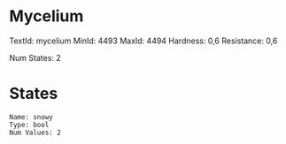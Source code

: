# Mycelium
TextId: mycelium
MinId: 4493
MaxId: 4494
Hardness: 0,6
Resistance: 0,6

Num States: 2
# States
```
Name: snowy
Type: bool
Num Values: 2
```